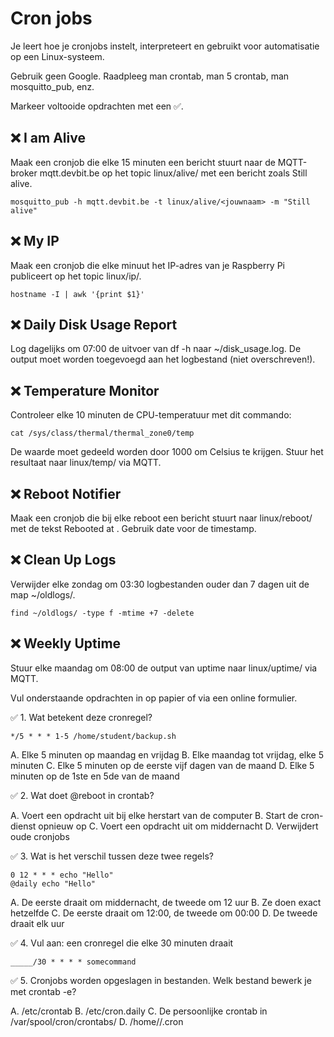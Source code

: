 # Cron jobs

Je leert hoe je cronjobs instelt, interpreteert en gebruikt voor automatisatie op een Linux-systeem.

Gebruik geen Google. Raadpleeg man crontab, man 5 crontab, man mosquitto_pub, enz.

Markeer voltooide opdrachten met een ✅.

## ❌ I am Alive

Maak een cronjob die elke 15 minuten een bericht stuurt naar de MQTT-broker mqtt.devbit.be op het topic linux/alive/<jouwnaam> met een bericht zoals Still alive.

```
mosquitto_pub -h mqtt.devbit.be -t linux/alive/<jouwnaam> -m "Still alive"
```
## ❌ My IP

Maak een cronjob die elke minuut het IP-adres van je Raspberry Pi publiceert op het topic linux/ip/<jouwnaam>.

```
hostname -I | awk '{print $1}'
```
## ❌ Daily Disk Usage Report

Log dagelijks om 07:00 de uitvoer van df -h naar ~/disk_usage.log. De output moet worden toegevoegd aan het logbestand (niet overschreven!).

## ❌ Temperature Monitor

Controleer elke 10 minuten de CPU-temperatuur met dit commando:

```
cat /sys/class/thermal/thermal_zone0/temp
```
De waarde moet gedeeld worden door 1000 om Celsius te krijgen. Stuur het resultaat naar linux/temp/<jouwnaam> via MQTT.

## ❌ Reboot Notifier

Maak een cronjob die bij elke reboot een bericht stuurt naar linux/reboot/<jouwnaam> met de tekst Rebooted at <timestamp>. Gebruik date voor de timestamp.

## ❌ Clean Up Logs

Verwijder elke zondag om 03:30 logbestanden ouder dan 7 dagen uit de map ~/oldlogs/.

```
find ~/oldlogs/ -type f -mtime +7 -delete
```
## ❌ Weekly Uptime

Stuur elke maandag om 08:00 de output van uptime naar linux/uptime/<jouwnaam> via MQTT.

Vul onderstaande opdrachten in op papier of via een online formulier.

✅ 1. Wat betekent deze cronregel?

```
*/5 * * * 1-5 /home/student/backup.sh
```
A. Elke 5 minuten op maandag en vrijdag
B. Elke maandag tot vrijdag, elke 5 minuten
C. Elke 5 minuten op de eerste vijf dagen van de maand
D. Elke 5 minuten op de 1ste en 5de van de maand

✅ 2. Wat doet @reboot in crontab?

A. Voert een opdracht uit bij elke herstart van de computer
B. Start de cron-dienst opnieuw op
C. Voert een opdracht uit om middernacht
D. Verwijdert oude cronjobs

✅ 3. Wat is het verschil tussen deze twee regels?

```
0 12 * * * echo "Hello"
@daily echo "Hello"
```
A. De eerste draait om middernacht, de tweede om 12 uur
B. Ze doen exact hetzelfde
C. De eerste draait om 12:00, de tweede om 00:00
D. De tweede draait elk uur

✅ 4. Vul aan: een cronregel die elke 30 minuten draait

```
_____/30 * * * * somecommand
```
✅ 5. Cronjobs worden opgeslagen in bestanden. Welk bestand bewerk je met crontab -e?

A. /etc/crontab
B. /etc/cron.daily
C. De persoonlijke crontab in /var/spool/cron/crontabs/
D. /home/<gebruiker>/.cron

